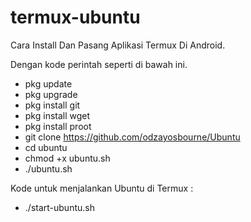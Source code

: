 # termux-ubuntu

Cara Install Dan Pasang Aplikasi Termux Di Android. 

Dengan kode perintah seperti di bawah ini.
- pkg update
- pkg upgrade
- pkg install git
- pkg install wget
- pkg install proot
- git clone https://github.com/odzayosbourne/Ubuntu
- cd ubuntu
- chmod +x ubuntu.sh
- ./ubuntu.sh

Kode untuk menjalankan Ubuntu di Termux : 
- ./start-ubuntu.sh
